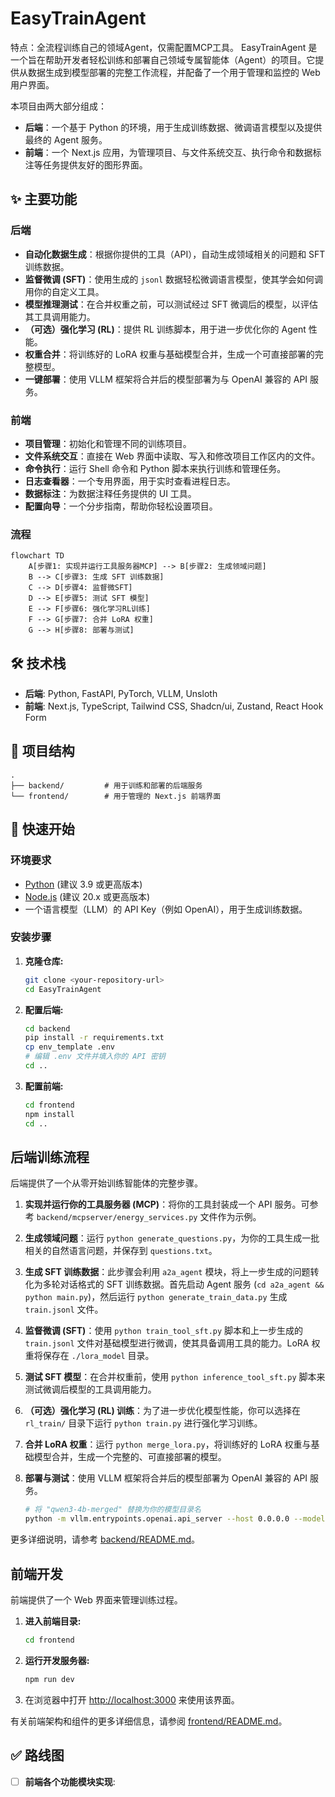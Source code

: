 # EasyTrainAgent
特点：全流程训练自己的领域Agent，仅需配置MCP工具。
EasyTrainAgent 是一个旨在帮助开发者轻松训练和部署自己领域专属智能体（Agent）的项目。它提供从数据生成到模型部署的完整工作流程，并配备了一个用于管理和监控的 Web 用户界面。

本项目由两大部分组成：
- **后端**：一个基于 Python 的环境，用于生成训练数据、微调语言模型以及提供最终的 Agent 服务。
- **前端**：一个 Next.js 应用，为管理项目、与文件系统交互、执行命令和数据标注等任务提供友好的图形界面。

## ✨ 主要功能

### 后端
- **自动化数据生成**：根据你提供的工具（API），自动生成领域相关的问题和 SFT 训练数据。
- **监督微调 (SFT)**：使用生成的 `jsonl` 数据轻松微调语言模型，使其学会如何调用你的自定义工具。
- **模型推理测试**：在合并权重之前，可以测试经过 SFT 微调后的模型，以评估其工具调用能力。
- **（可选）强化学习 (RL)**：提供 RL 训练脚本，用于进一步优化你的 Agent 性能。
- **权重合并**：将训练好的 LoRA 权重与基础模型合并，生成一个可直接部署的完整模型。
- **一键部署**：使用 VLLM 框架将合并后的模型部署为与 OpenAI 兼容的 API 服务。

### 前端
- **项目管理**：初始化和管理不同的训练项目。
- **文件系统交互**：直接在 Web 界面中读取、写入和修改项目工作区内的文件。
- **命令执行**：运行 Shell 命令和 Python 脚本来执行训练和管理任务。
- **日志查看器**：一个专用界面，用于实时查看进程日志。
- **数据标注**：为数据注释任务提供的 UI 工具。
- **配置向导**：一个分步指南，帮助你轻松设置项目。

### 流程
```mermaid
flowchart TD
    A[步骤1: 实现并运行工具服务器MCP] --> B[步骤2: 生成领域问题]
    B --> C[步骤3: 生成 SFT 训练数据]
    C --> D[步骤4: 监督微SFT]
    D --> E[步骤5: 测试 SFT 模型]
    E --> F[步骤6: 强化学习RL训练]
    F --> G[步骤7: 合并 LoRA 权重]
    G --> H[步骤8: 部署与测试]
```

## 🛠️ 技术栈

- **后端**: Python, FastAPI, PyTorch, VLLM, Unsloth
- **前端**: Next.js, TypeScript, Tailwind CSS, Shadcn/ui, Zustand, React Hook Form

## 📂 项目结构

```
.
├── backend/         # 用于训练和部署的后端服务
└── frontend/        # 用于管理的 Next.js 前端界面
```

## 🚀 快速开始

### 环境要求

- [Python](https://www.python.org/) (建议 3.9 或更高版本)
- [Node.js](https://nodejs.org/) (建议 20.x 或更高版本)
- 一个语言模型（LLM）的 API Key（例如 OpenAI），用于生成训练数据。

### 安装步骤

1.  **克隆仓库:**
    ```bash
    git clone <your-repository-url>
    cd EasyTrainAgent
    ```

2.  **配置后端:**
    ```bash
    cd backend
    pip install -r requirements.txt
    cp env_template .env
    # 编辑 .env 文件并填入你的 API 密钥
    cd ..
    ```

3.  **配置前端:**
    ```bash
    cd frontend
    npm install
    cd ..
    ```

##  后端训练流程

后端提供了一个从零开始训练智能体的完整步骤。

1.  **实现并运行你的工具服务器 (MCP)**：将你的工具封装成一个 API 服务。可参考 `backend/mcpserver/energy_services.py` 文件作为示例。

2.  **生成领域问题**：运行 `python generate_questions.py`，为你的工具生成一批相关的自然语言问题，并保存到 `questions.txt`。

3.  **生成 SFT 训练数据**：此步骤会利用 `a2a_agent` 模块，将上一步生成的问题转化为多轮对话格式的 SFT 训练数据。首先启动 Agent 服务 (`cd a2a_agent && python main.py`)，然后运行 `python generate_train_data.py` 生成 `train.jsonl` 文件。

4.  **监督微调 (SFT)**：使用 `python train_tool_sft.py` 脚本和上一步生成的 `train.jsonl` 文件对基础模型进行微调，使其具备调用工具的能力。LoRA 权重将保存在 `./lora_model` 目录。

5.  **测试 SFT 模型**：在合并权重前，使用 `python inference_tool_sft.py` 脚本来测试微调后模型的工具调用能力。

6.  **（可选）强化学习 (RL) 训练**：为了进一步优化模型性能，你可以选择在 `rl_train/` 目录下运行 `python train.py` 进行强化学习训练。

7.  **合并 LoRA 权重**：运行 `python merge_lora.py`，将训练好的 LoRA 权重与基础模型合并，生成一个完整的、可直接部署的模型。

8.  **部署与测试**：使用 VLLM 框架将合并后的模型部署为 OpenAI 兼容的 API 服务。
    ```bash
    # 将 "qwen3-4b-merged" 替换为你的模型目录名
    python -m vllm.entrypoints.openai.api_server --host 0.0.0.0 --model qwen3-4b-merged
    ```

更多详细说明，请参考 [backend/README.md](backend/README.md)。

## 前端开发

前端提供了一个 Web 界面来管理训练过程。

1.  **进入前端目录:**
    ```bash
    cd frontend
    ```

2.  **运行开发服务器:**
    ```bash
    npm run dev
    ```

3.  在浏览器中打开 [http://localhost:3000](http://localhost:3000) 来使用该界面。

有关前端架构和组件的更多详细信息，请参阅 [frontend/README.md](frontend/README.md)。

## ✅ 路线图

- [ ] **前端各个功能模块实现**: 
